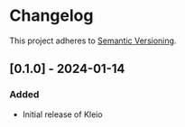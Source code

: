 # Changelog
This project adheres to [Semantic Versioning](https://semver.org/spec/v2.0.0.html). 

## [0.1.0] - 2024-01-14
### Added
- Initial release of Kleio
